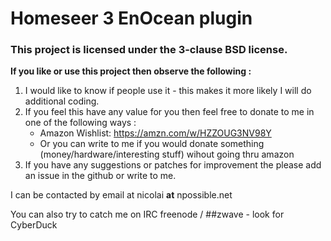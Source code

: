 # Homeseer 3 EnOcean plugin

### This project is licensed under the 3-clause BSD license.

**If you like or use this project then observe the following :**

1. I would like to know if people use it - this makes it more likely I will do additional coding.
2. If you feel this have any value for you then feel free to donate to me in one of the following ways :
    - Amazon Wishlist: https://amzn.com/w/HZZOUG3NV98Y 
    - Or you can write to me if you would donate something (money/hardware/interesting stuff) wihout going thru amazon
3. If you have any suggestions or patches for improvement the please add an issue in the github or write to me.

I can be contacted by email at nicolai __at__ npossible.net

You can also try to catch me on IRC freenode / ##zwave - look for CyberDuck

